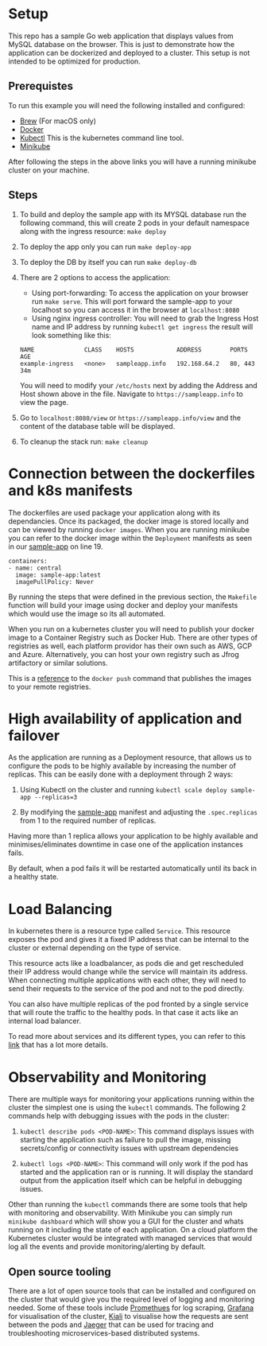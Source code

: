 # Setup
This repo has a sample Go web application that displays values from MySQL database on the browser. This is just to demonstrate how the application can be dockerized and deployed to a cluster. This setup is not intended to be optimized for production.

## Prerequistes
To run this example you will need the following installed and configured:

- [Brew](https://brew.sh/) (For macOS only)
- [Docker](https://docs.docker.com/docker-for-mac/install/)
- [Kubectl](https://kubernetes.io/docs/tasks/tools/install-kubectl/#install-using-other-package-management) This is the kubernetes command line tool.
- [Minikube](https://kubernetes.io/docs/tasks/tools/install-minikube/)

After following the steps in the above links you will have a running minikube cluster on your machine.

## Steps
1. To build and deploy the sample app with its MYSQL database run the following command, this will create 2 pods in your default namespace along with the ingress resource: `make deploy`

2. To deploy the app only you can run `make deploy-app`

3. To deploy the DB by itself you can run `make deploy-db`

4. There are 2 options to access the application:
   - Using port-forwarding: To access the application on your browser run `make serve`. This will port forward the sample-app to your localhost so you can access it in the browser at `localhost:8080`
   - Using nginx ingress controller: You will need to grab the Ingress Host name and IP address by running `kubectl get ingress` the result will look something like this:
   
   ```
   NAME              CLASS    HOSTS            ADDRESS        PORTS     AGE
   example-ingress   <none>   sampleapp.info   192.168.64.2   80, 443   34m
   ```
   You will need to modify your `/etc/hosts` next by adding the Address and Host shown above in the file. Navigate to `https://sampleapp.info` to view the page.

5. Go to `localhost:8080/view` or `https://sampleapp.info/view` and the content of the database table will be displayed.

6. To cleanup the stack run: `make cleanup`


# Connection between the dockerfiles and k8s manifests
The dockerfiles are used package your application along with its dependancies. Once its packaged, the docker image is stored locally and can be viewed by running `docker images`. When you are running minikube you can refer to the docker image within the `Deployment` manifests as seen in our [sample-app](.k8s/app/app.yaml) on line 19. 

```
containers:
- name: central
  image: sample-app:latest
  imagePullPolicy: Never
```
By running the steps that were defined in the previous section, the `Makefile` function will build your image using docker and deploy your manifests which would use the image so its all automated.

When you run on a kubernetes cluster you will need to publish your docker image to a Container Registry such as Docker Hub. There are other types of registries as well, each platform providor has their own such as AWS, GCP and Azure. Alternatively, you can host your own registry such as Jfrog artifactory or similar solutions.

This is a [reference](https://docs.docker.com/engine/reference/commandline/push/) to the `docker push` command that publishes the images to your remote registries. 

# High availability of application and failover
As the application are running as a Deployment resource, that allows us to configure the pods to be highly available by increasing the number of replicas. This can be easily done with a deployment through 2 ways:

1. Using Kubectl on the cluster and running `kubectl scale deploy sample-app --replicas=3`

2. By modifying the [sample-app](.k8s/app/app.yaml) manifest and adjusting the `.spec.replicas` from 1 to the required number of replicas.

Having more than 1 replica allows your application to be highly available and minimises/eliminates downtime in case one of the application instances fails.

By default, when a pod fails it will be restarted automatically until its back in a healthy state. 

# Load Balancing
In kubernetes there is a resource type called `Service`. This resource exposes the pod and gives it a fixed IP address that can be internal to the cluster or external depending on the type of service. 

This resource acts like a loadbalancer, as pods die and get rescheduled their IP address would change while the service will maintain its address. When connecting multiple applications with each other, they will need to send their requests to the service of the pod and not to the pod directly.

You can also have multiple replicas of the pod fronted by a single service that will route the traffic to the healthy pods. In that case it acts like an internal load balancer.

To read more about services and its different types, you can refer to this [link](https://kubernetes.io/docs/concepts/services-networking/service/) that has a lot more details.

# Observability and Monitoring
There are multiple ways for monitoring your applications running within the cluster the simplest one is using the `kubectl` commands. The following 2 commands help with debugging issues with the pods in the cluster:

1. ```kubectl describe pods <POD-NAME>```: This command displays issues with starting the application such as failure to pull the image, missing secrets/config or connectivity issues with upstream dependencies

2. ```kubectl logs <POD-NAME>```: This command will only work if the pod has started and the application ran or is running. It will display the standard output from the application itself which can be helpful in debugging issues.

Other than running the `kubectl` commands there are some tools that help with monitoring and observability. With Minikube you can simply run `minikube dashboard` which will show you a GUI for the cluster and whats running on it including the state of each application. On a cloud platform the Kubernetes cluster would be integrated with managed services that would log all the events and provide monitoring/alerting by default.

## Open source tooling
There are a lot of open source tools that can be installed and configured on the cluster that would give you the required level of logging and monitoring needed. Some of these tools include [Promethues](https://prometheus.io/) for log scraping, [Grafana](https://grafana.com/) for visualisation of the cluster, [Kiali](https://kiali.io/) to visualise how the requests are sent between the pods and [Jaeger](https://www.jaegertracing.io/) that can be used for tracing and troubleshooting microservices-based distributed systems.
